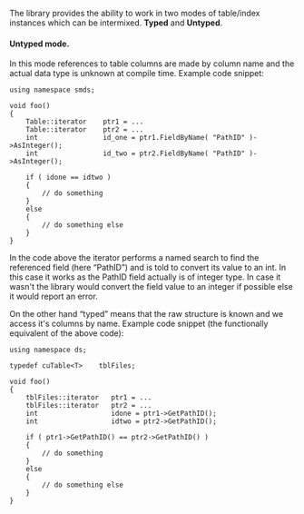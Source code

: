 The library provides the ability to work in two modes of table/index instances which can be intermixed. **Typed** and **Untyped**.

#### Untyped mode.

In this mode references to table columns are made by column name and the actual data type is unknown at compile time. Example code snippet:

```
using namespace smds;

void foo()
{
    Table::iterator    ptr1 = ...
    Table::iterator    ptr2 = ...
    int                id_one = ptr1.FieldByName( "PathID" )->AsInteger();
    int                id_two = ptr2.FieldByName( "PathID" )->AsInteger();

    if ( idone == idtwo )
    {
        // do something
    }
    else
    {
        // do something else
    }
}
```

In the code above the iterator performs a named search to find the referenced field (here “PathID”) and is told to convert its value to an int. In this case it works as the PathID field actually is of integer type. In case it wasn't the library would convert the field value to an integer if possible else it would report an error.

On the other hand “typed” means that the raw structure is known and we access it's columns by name. Example code snippet (the functionally equivalent of the above code):

```
using namespace ds;

typedef cuTable<T>    tblFiles;

void foo()
{
    tblFiles::iterator   ptr1 = ...
    tblFiles::iterator   ptr2 = ...
    int                  idone = ptr1->GetPathID();
    int                  idtwo = ptr2->GetPathID();

    if ( ptr1->GetPathID() == ptr2->GetPathID() )
    {
        // do something
    }
    else
    {
        // do something else
    }
}
```
